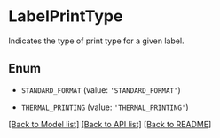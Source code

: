 # LabelPrintType

Indicates the type of print type for a given label.

## Enum

* `STANDARD_FORMAT` (value: `'STANDARD_FORMAT'`)

* `THERMAL_PRINTING` (value: `'THERMAL_PRINTING'`)

[[Back to Model list]](../README.md#documentation-for-models) [[Back to API list]](../README.md#documentation-for-api-endpoints) [[Back to README]](../README.md)


